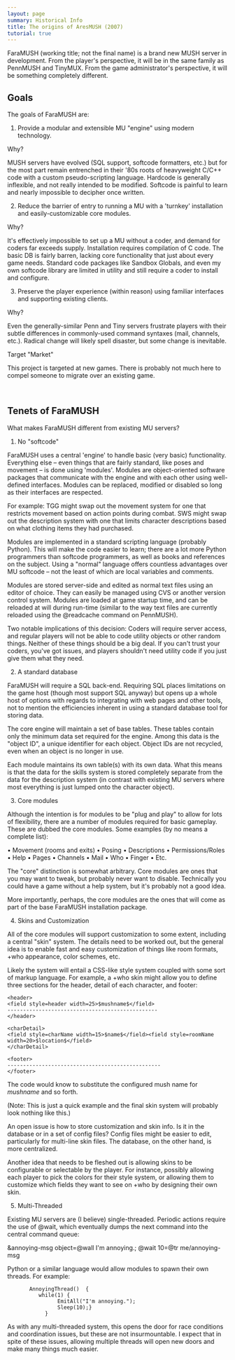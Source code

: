 ```yaml
---
layout: page
summary: Historical Info
title: The origins of AresMUSH (2007)
tutorial: true
---
```


FaraMUSH (working title; not the final name) is a brand new MUSH server in development.  From the player's perspective, it will be in the same family as PennMUSH and TinyMUX.  From the game administrator's perspective, it will be something completely different.

## Goals

The goals of FaraMUSH are:

1) Provide a modular and extensible MU "engine" using modern technology.

Why?

MUSH servers have evolved (SQL support, softcode formatters, etc.) but for the most part remain entrenched in their '80s roots of heavyweight C/C++ code with a custom pseudo-scripting language.  Hardcode is generally inflexible, and not really intended to be modified.  Softcode is painful to learn and nearly impossible to decipher once written.

2) Reduce the barrier of entry to running a MU with a 'turnkey' installation and easily-customizable core modules.

Why?

It's effectively impossible to set up a MU without a coder, and demand for coders far exceeds supply.  Installation requires compilation of C code.  The basic DB is fairly barren, lacking core functionality that just about every game needs.  Standard code packages like Sandbox Globals, and even my own softcode library are limited in utility and still require a coder to install and configure.

3) Preserve the player experience (within reason) using familiar interfaces and supporting existing clients.

Why?

Even the generally-similar Penn and Tiny servers frustrate players with their subtle differences in commonly-used command syntaxes (mail, channels, etc.).  Radical change will likely spell disaster, but some change is inevitable.


Target "Market"

This project is targeted at new games.  There is probably not much here to compel someone to migrate over an existing game.

 
## Tenets of FaraMUSH

What makes FaraMUSH different from existing MU servers?

1)  No "softcode"

FaraMUSH uses a central 'engine' to handle basic (very basic) functionality.   Everything else – even things that are fairly standard, like poses and movement – is done using 'modules'.  Modules are object-oriented software packages that communicate with the engine and with each other using well-defined interfaces.  Modules can be replaced, modified or disabled so long as their interfaces are respected.  

For example:  TGG might swap out the movement system for one that restricts movement based on action points during combat.  SWS might swap out the description system with one that limits character descriptions based on what clothing items they had purchased.

Modules are implemented in a standard scripting language (probably Python).  This will make the code easier to learn; there are a lot more Python programmers than softcode programmers, as well as books and references on the subject.  Using a "normal" language offers countless advantages over MU softcode – not the least of which are local variables and comments.

Modules are stored server-side and edited as normal text files using an editor of choice.  They can easily be managed using CVS or another version control system.  Modules are loaded at game startup time, and can be reloaded at will during run-time (similar to the way text files are currently reloaded using the @readcache command on PennMUSH). 

Two notable implications of this decision:  Coders will require server access, and regular players will not be able to code utility objects or other random things.  Neither of these things should be a big deal.  If you can't trust your coders, you've got issues, and players shouldn't need utility code if you just give them what they need.   


2)  A standard database

FaraMUSH will require a SQL back-end.  Requiring SQL places limitations on the game host (though most support SQL anyway) but opens up a whole host of options with regards to integrating with web pages and other tools, not to mention the efficiencies inherent in using a standard database tool for storing data.

The core engine will maintain a set of base tables.  These tables contain only the minimum data set required for the engine.  Among this data is the "object ID", a unique identifier for each object.  Object IDs are not recycled, even when an object is no longer in use.

Each module maintains its own table(s) with its own data.   What this means is that the data for the skills system is stored completely separate from the data for the description system (in contrast with existing MU servers where most everything is just lumped onto the character object).  


3) Core modules

Although the intention is for modules to be "plug and play" to allow for lots of flexibility, there are a number of modules required for basic gameplay.  These are dubbed the core modules.  Some examples (by no means a complete list):

•	Movement (rooms and exits)
•	Posing
•	Descriptions
•	Permissions/Roles
•	Help
•	Pages
•	Channels
•	Mail
•	Who
•	Finger
•	Etc.

The "core" distinction is somewhat arbitrary.  Core modules are ones that you may want to tweak, but probably never want to disable. Technically you could have a game without a help system, but it's probably not a good idea.  

More importantly, perhaps, the core modules are the ones that will come as part of the base FaraMUSH installation package.


4) Skins and Customization

All of the core modules will support customization to some extent, including a central "skin" system.   The details need to be worked out, but the general idea is to enable fast and easy customization of things like room formats, +who appearance, color schemes, etc.  

Likely the system will entail a CSS-like style system coupled with some sort of markup language.  For example, a +who skin might allow you to define three sections for the header, detail of each character, and footer:

    <header>
    <field style=header width=25>$mushname$</field>
    ------------------------------------------------
    </header>
    
    <charDetail>
    <field style=charName width=15>$name$</field><field style=roomName width=20>$location$</field>
    </charDetail>
    
    <footer>
    -------------------------------------------------
    </footer>

The code would know to substitute the configured mush name for $mushname$ and so forth.

(Note: This is just a quick example and the final skin system will probably look nothing like this.)

An open issue is how to store customization and skin info.  Is it in the database or in a set of config files?  Config files might be easier to edit, particularly for multi-line skin files.  The database, on the other hand, is more centralized.

Another idea that needs to be fleshed out is allowing skins to be configurable or selectable by the player.  For instance, possibly allowing each player to pick the colors for their style system, or allowing them to customize which fields they want to see on +who by designing their own skin.


5) Multi-Threaded

Existing MU servers are (I believe) single-threaded.  Periodic actions require the use of @wait, which eventually dumps the next command into the central command queue: 

&annoying-msg object=@wall I'm annoying.;
   @wait 10=@tr me/annoying-msg

Python or a similar language would allow modules to spawn their own threads.  For example:

           AnnoyingThread()  {  
              while(1) { 
                    EmitAll("I'm annoying."); 
                    Sleep(10);}
                }

As with any multi-threaded system, this opens the door for race conditions and coordination issues, but these are not insurmountable.   I expect that in spite of these issues, allowing multiple threads will open new doors and make many things much easier.
